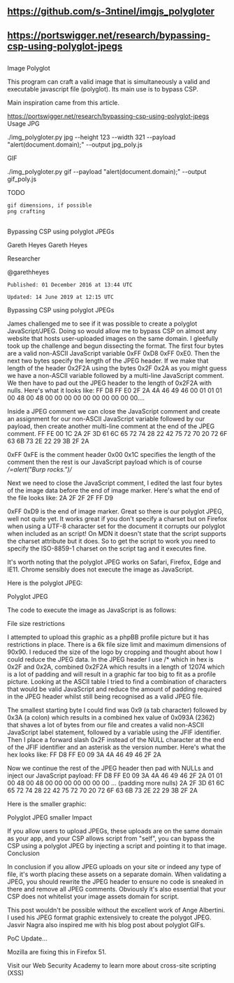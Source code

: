 
##
## https://github.com/s-3ntinel/imgjs_polygloter
## https://portswigger.net/research/bypassing-csp-using-polyglot-jpegs
##


Image Polyglot

This program can craft a valid image that is simultaneously a valid and executable javascript file (polyglot). Its main use is to bypass CSP.

Main inspiration came from this article.

https://portswigger.net/research/bypassing-csp-using-polyglot-jpegs
Usage
JPG

./img_polygloter.py jpg --height 123 --width 321 --payload "alert(document.domain);" --output jpg_poly.js

GIF

./img_polygloter.py gif --payload "alert(document.domain);" --output gif_poly.js

TODO

    gif dimensions, if possible
    png crafting


##
##

Bypassing CSP using polyglot JPEGs

Gareth Heyes
Gareth Heyes

Researcher

@garethheyes

    Published: 01 December 2016 at 13:44 UTC

    Updated: 14 June 2019 at 12:15 UTC

Bypassing CSP using polyglot JPEGs

James challenged me to see if it was possible to create a polyglot JavaScript/JPEG. Doing so would allow me to bypass CSP on almost any website that hosts user-uploaded images on the same domain. I gleefully took up the challenge and begun dissecting the format. The first four bytes are a valid non-ASCII JavaScript variable 0xFF 0xD8 0xFF 0xE0. Then the next two bytes specify the length of the JPEG header. If we make that length of the header 0x2F2A using the bytes 0x2F 0x2A as you might guess we have a non-ASCII variable followed by a multi-line JavaScript comment. We then have to pad out the JPEG header to the length of 0x2F2A with nulls. Here's what it looks like:
FF D8 FF E0 2F 2A 4A 46 49 46 00 01 01 01 00 48 00 48 00 00 00 00 00 00 00 00 00 00....

Inside a JPEG comment we can close the JavaScript comment and create an assignment for our non-ASCII JavaScript variable followed by our payload, then create another multi-line comment at the end of the JPEG comment.
FF FE 00 1C 2A 2F 3D 61 6C 65 72 74 28 22 42 75 72 70 20 72 6F 63 6B 73 2E 22 29 3B 2F 2A

0xFF 0xFE is the comment header 0x00 0x1C specifies the length of the comment then the rest is our JavaScript payload which is of course */=alert("Burp rocks.")/*

Next we need to close the JavaScript comment, I edited the last four bytes of the image data before the end of image marker. Here's what the end of the file looks like:
2A 2F 2F 2F FF D9

0xFF 0xD9 is the end of image marker. Great so there is our polyglot JPEG, well not quite yet. It works great if you don't specify a charset but on Firefox when using a UTF-8 character set for the document it corrupts our polyglot when included as an script! On MDN it doesn't state that the script supports the charset attribute but it does. So to get the script to work you need to specify the ISO-8859-1 charset on the script tag and it executes fine.

It's worth noting that the polyglot JPEG works on Safari, Firefox, Edge and IE11. Chrome sensibly does not execute the image as JavaScript.

Here is the polyglot JPEG:

Polyglot JPEG

The code to execute the image as JavaScript is as follows:
<script charset="ISO-8859-1" src="http://portswigger-labs.net/polyglot/jpeg/xss.jpg"></script>
File size restrictions 

I attempted to upload this graphic as a phpBB profile picture but it has restrictions in place. There is a 6k file size limit and maximum dimensions of 90x90. I reduced the size of the logo by cropping and thought about how I could reduce the JPEG data. In the JPEG header I use /* which in hex is 0x2F and 0x2A, combined 0x2F2A which results in a length of 12074 which is a lot of padding and will result in a graphic far too big to fit as a profile picture. Looking at the ASCII table I tried to find a combination of characters that would be valid JavaScript and reduce the amount of padding required in the JPEG header whilst still being recognised as a valid JPEG file.

The smallest starting byte I could find was 0x9 (a tab character) followed by 0x3A (a colon) which results in a combined hex value of 0x093A (2362) that shaves a lot of bytes from our file and creates a valid non-ASCII JavaScript label statement, followed by a variable using the JFIF identifier. Then I place a forward slash 0x2F instead of the NULL character at the end of the JFIF identifier and an asterisk as the version number. Here's what the hex looks like:
FF D8 FF E0 09 3A 4A 46 49 46 2F 2A

Now we continue the rest of the JPEG header then pad with NULLs and inject our JavaScript payload:
FF D8 FF E0 09 3A 4A 46 49 46 2F 2A 01 01 00 48 00 48 00 00 00 00 00 00 00 ... (padding more nulls) 2A 2F 3D 61 6C 65 72 74 28 22 42 75 72 70 20 72 6F 63 6B 73 2E 22 29 3B 2F 2A

Here is the smaller graphic:

Polyglot JPEG smaller
Impact

If you allow users to upload JPEGs, these uploads are on the same domain as your app, and your CSP allows script from "self", you can bypass the CSP using a polyglot JPEG by injecting a script and pointing it to that image.
Conclusion

In conclusion if you allow JPEG uploads on your site or indeed any type of file, it's worth placing these assets on a separate domain. When validating a JPEG, you should rewrite the JPEG header to ensure no code is sneaked in there and remove all JPEG comments. Obviously it's also essential that your CSP does not whitelist your image assets domain for script.

This post wouldn't be possible without the excellent work of Ange Albertini. I used his JPEG format graphic extensively to create the polygot JPEG. Jasvir Nagra also inspired me with his blog post about polyglot GIFs.

PoC
Update...

Mozilla are fixing this in Firefox 51.

Visit our Web Security Academy to learn more about cross-site scripting (XSS)
